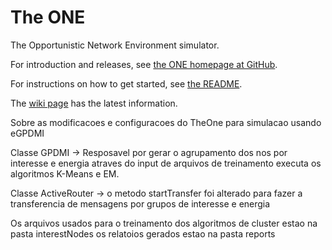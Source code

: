 # The ONE

The Opportunistic Network Environment simulator.

For introduction and releases, see [the ONE homepage at GitHub](http://akeranen.github.io/the-one/).

For instructions on how to get started, see [the README](https://github.com/akeranen/the-one/wiki/README).

The [wiki page](https://github.com/akeranen/the-one/wiki) has the latest information.

Sobre as modificacoes e configuracoes do TheOne para simulacao usando eGPDMI

Classe GPDMI -> Resposavel por gerar o agrupamento dos nos por interesse e energia 
atraves do input de arquivos de treinamento executa os algoritmos K-Means e EM.

Classe ActiveRouter -> o metodo startTransfer foi alterado para fazer a transferencia de mensagens 
por grupos de interesse e energia

Os arquivos usados para o treinamento dos algoritmos de cluster estao na pasta interestNodes os relatoios gerados estao na pasta reports
